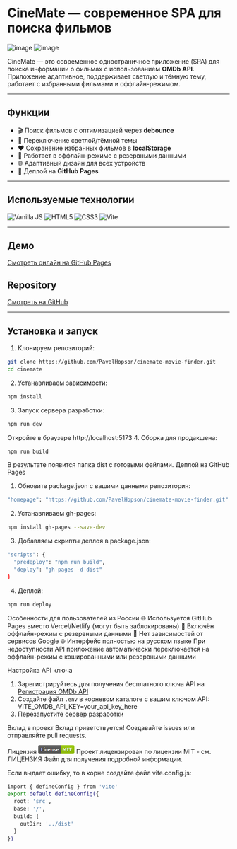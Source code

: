 # CineMate — современное SPA для поиска фильмов

<img width="1894" height="949" alt="image" src="https://github.com/user-attachments/assets/a037b313-26b4-4985-8f20-6959881ffc49" />

<img width="1891" height="946" alt="image" src="https://github.com/user-attachments/assets/be4e4050-161c-4a7b-9ed4-0166a767fde4" />


CineMate — это современное одностраничное приложение (SPA) для поиска информации о фильмах с использованием **OMDb API**. Приложение адаптивное, поддерживает светлую и тёмную тему, работает с избранными фильмами и оффлайн-режимом.

---

## Функции

- 🎬 Поиск фильмов с оптимизацией через **debounce**  
- 🌙 Переключение светлой/тёмной темы  
- ❤️ Сохранение избранных фильмов в **localStorage**  
- 📡 Работает в оффлайн-режиме с резервными данными  
- 🌐 Адаптивный дизайн для всех устройств  
- 🚀 Деплой на **GitHub Pages**

---

## Используемые технологии

![Vanilla JS](https://img.shields.io/badge/Vanilla_JS-181818?logo=javascript&logoColor=F7DF1E)
![HTML5](https://img.shields.io/badge/HTML5-E34F26?logo=html5&logoColor=white)
![CSS3](https://img.shields.io/badge/CSS3-1572B6?logo=css3&logoColor=white)
![Vite](https://img.shields.io/badge/Vite-646CFF?logo=vite&logoColor=white)

---

## Демо

[Смотреть онлайн на GitHub Pages](https://pavelhopson.github.io/cinemate-movie-finder)

## Repository

[Смотреть на GitHub](https://github.com/PavelHopson/cinemate-movie-finder.git)

---

## Установка и запуск

1. Клонируем репозиторий:
```bash
git clone https://github.com/PavelHopson/cinemate-movie-finder.git
cd cinemate
```
2. Устанавливаем зависимости:
```bash
npm install
```
3. Запуск сервера разработки:
```bash
npm run dev
```
Откройте в браузере http://localhost:5173
4. Сборка для продакшена:
```bash
npm run build
```
В результате появится папка dist с готовыми файлами.
Деплой на GitHub Pages
1. Обновите package.json с вашими данными репозитория:
```bash
"homepage": "https://github.com/PavelHopson/cinemate-movie-finder.git"
```
2. Устанавливаем gh-pages:
```bash
npm install gh-pages --save-dev
```
3. Добавляем скрипты деплоя в package.json:
```bash
"scripts": {
  "predeploy": "npm run build",
  "deploy": "gh-pages -d dist"
}
```
4. Деплой:
```bash
npm run deploy
```
Особенности для пользователей из России
🌐 Используется GitHub Pages вместо Vercel/Netlify (могут быть заблокированы)
💾 Включён оффлайн-режим с резервными данными
🚫 Нет зависимостей от сервисов Google
🌐 Интерфейс полностью на русском языке
При недоступности API приложение автоматически переключается на оффлайн-режим с кэшированными или резервными данными

Настройка API ключа
1. Зарегистрируйтесь для получения бесплатного ключа API на [Регистрация OMDb API](https://www.omdbapi.com/apikey.aspx)
2. Создайте файл `.env` в корневом каталоге с вашим ключом API: VITE_OMDB_API_KEY=your_api_key_here
3. Перезапустите сервер разработки

Вклад в проект
Вклад приветствуется! Создавайте issues или отправляйте pull requests.

Лицензия
![alt text](image.png)
Проект лицензирован по лицензии MIT - см. ЛИЦЕНЗИЯ Файл для получения подробной информации.

Если выдает ошибку, то в корне создайте файл vite.config.js:
```bash
import { defineConfig } from 'vite'
export default defineConfig({
  root: 'src',
  base: '/',
  build: {
    outDir: '../dist'
  }
})
```
